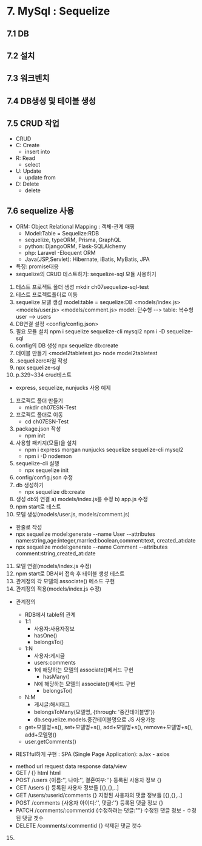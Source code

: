 # 7. MySql : Sequelize
## 7.1 DB
## 7.2 설치
## 7.3 워크벤치 
## 7.4 DB생성 및 테이블 생성
## 7.5 CRUD 작업
* CRUD
* C: Create
  - insert into
* R: Read
  - select
* U: Update
  - update from
* D: Delete
  - delete

## 7.6 sequelize 사용
* ORM: Object Relational Mapping : 객체-관계 매핑 
  - Model:Table = Sequelize:RDB
  - sequelize, typeORM, Prisma, GraphQL
  - python: DjangoORM, Flask-SQLAlchemy
  - php: Laravel -Eloquent ORM
  - Java(JSP,Servlet): Hibernate, iBatis, MyBatis, JPA
* 특징: promise대응
* sequelize의 CRUD 테스트하기: sequelize-sql 모듈 사용하기
1)  테스트 프로젝트 폴더 생성
    mkdir ch07sequelize-sql-test
2)  테스트 프로젝트폴더로 이동
3)  sequelize 모델 생성
    model:table = sequelize:DB
    <models/index.js>
    <models/user.js>
    <models/comment.js>
    model: 단수형 --> table: 복수형
    user        --> users
4)  DB연결 설정
    <config/config.json>
5)  필요 모듈 설치
    npm i sequelize sequelize-cli mysql2
    npm i -D sequelize-sql
6)  config의 DB 생성
    npx sequelize db:create
7)  테이블 만들기
    <model2tabletest.js>
    node model2tabletest
8)  .sequelizerc파일 작성
9)  npx sequelize-sql
10) p.329~334 crud테스트

* express, sequelize, nunjucks 사용 예제
1) 프로젝트 폴더 만들기
   - mkdir ch07ESN-Test
2) 프로젝트 폴더로 이동
   - cd ch07ESN-Test
3) package.json 작성
   - npm init
4) 사용할 패키지(모듈)을 설치
   - npm i express morgan nunjucks sequelize sequelize-cli mysql2
   - npm i -D nodemon
5) sequelize-cli 실행
   - npx sequelize init
6) config/config.json 수정
7) db 생성하기
   - npx sequelize db:create
8) 생성 db와 연결
   a) models/index.js를 수정
   b) app.js 수정
9) npm start로 테스트
10) 모델 생성(models/user.js, models/comment.js)
   - 한줄로 작성
   - npx sequelize model:generate --name User --attributes
   name:string,age:integer,married:boolean,comment:text,
   created_at:date
   - npx sequelize model:generate --name Comment --attributes
   comment:string,created_at:date
11) 모델 연결(models/index.js 수정)
12) npm start로 DB서버 접속 후 테이블 생성 테스트
13) 관계정의 각 모델의 associate() 메소드 구현
14) 관계정의 적용(models/index.js 수정)

* 관계정의
   - RDB에서 table의 관계
   - 1:1 
      - 사용자:사용자정보
      - hasOne()
      - belongsTo()
   - 1:N 
      - 사용자:게시글
      - users:comments
      - 1에 해당하는 모델의 associate()메서드 구현
         - hasMany()
      - N에 해당하는 모델의 associate()메서드 구현
         - belongsTo()
   - N:M
      - 게시글:해시태그
      - belongsToMany(모델명, {through: '중간테이블명'})
      - db.sequelize.models.중간테이블명으로 JS 사용가능
   - get+모델명+s(), set+모델명+s(), add+모델명+s(), remove+모델명+s(), add+모델명()
   - user.getComments()

* RESTful하게 구현 : SPA (Single Page Application): aJax - axios
- method url  request data         response data/view
- GET  /      {}       html                   html
- POST /users {이름:'', 나이:'', 결혼여부:''}     등록된 사용자 정보 {}
- GET  /users {}                   등록된 사용자 정보들 [{},{},..]
- GET  /users/:userid/comments {}  지정된 사용자의 댓글 정보들 [{},{},..]
- POST /comments {사용자 아이디:'', 댓글:''}      등록된 댓글 정보 {}
- PATCH /comments/:commentid {수정하려는 댓글:""} 수정된 댓글 정보 - 수정된 댓글 갯수
- DELETE /comments/:commentid {}              삭제된 댓글 갯수
15) 